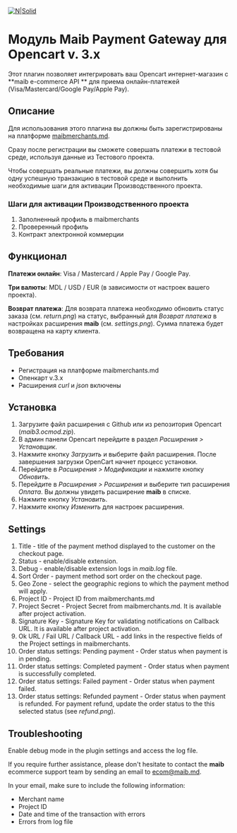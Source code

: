 [![N|Solid](https://www.maib.md/images/logo.svg)](https://www.maib.md)

# Модуль Maib Payment Gateway для Opencart v. 3.x
Этот плагин позволяет интегрировать ваш Opencart интернет-магазин с **maib e-commerce API ** для приема онлайн-платежей (Visa/Mastercard/Google Pay/Apple Pay).

## Описание
Для использования этого плагина вы должны быть зарегистрированы на платформе [maibmerchants.md](https://maibmerchants.md).

Сразу после регистрации вы сможете совершать платежи в тестовой среде, используя данные из Тестового проекта.

Чтобы совершать реальные платежи, вы должны совершить хотя бы одну успешную транзакцию в тестовой среде и выполнить необходимые шаги для активации Производственного проекта.

### Шаги для активации Производственного проекта
1. Заполненный профиль в maibmerchants
2. Проверенный профиль
3. Контракт электронной коммерции

## Функционал
**Платежи онлайн**: Visa / Mastercard / Apple Pay / Google Pay.

**Три валюты**: MDL / USD / EUR (в зависимости от настроек вашего проекта).

**Возврат платежа**: Для возврата платежа необходимо обновить статус заказа (см. _return.png_) на статус, выбранный для _Возврат платежа_ в настройках расширения **maib** (см. _settings.png_). Сумма платежа будет возвращена на карту клиента.

## Требования
- Регистрация на платформе maibmerchants.md
- Опенкарт v.3.x
- Расширения _curl_ и _json_ включены

## Установка
1. Загрузите файл расширения с Github или из репозитория Opencart (_maib3.ocmod.zip_).
2. В админ панели Opencart перейдите в раздел _Расширения > Установщик_.
3. Нажмите кнопку _Загрузить_ и выберите файл расширения. После завершения загрузки OpenCart начнет процесс установки.
4. Перейдите в _Расширения > Модификации_ и нажмите кнопку _Обновить_.
5. Перейдите в _Расширения > Расширения_ и выберите тип расширения _Оплата_. Вы должны увидеть расширение **maib** в списке.
6. Нажмите кнопку _Установить_.
7. Нажмите кнопку _Изменить_ для настроек расширения.

## Settings
1. Title - title of the payment method displayed to the customer on the checkout page.
2. Status - enable/disable extension.
3. Debug - enable/disable extension logs in _maib.log_ file.
4. Sort Order - payment method sort order on the checkout page.
5. Geo Zone - select the geographic regions to which the payment method will apply.
6. Project ID - Project ID from maibmerchants.md
7. Project Secret - Project Secret from maibmerchants.md. It is available after project activation.
8. Signature Key - Signature Key for validating notifications on Callback URL. It is available after project activation.
9. Ok URL / Fail URL / Callback URL - add links in the respective fields of the Project settings in maibmerchants.
10. Order status settings: Pending payment - Order status when payment is in pending.
11. Order status settings: Completed payment - Order status when payment is successfully completed.
12. Order status settings: Failed payment - Order status when payment failed.
13. Order status settings: Refunded payment - Order status when payment is refunded. For payment refund, update the order status to the this selected status (see _refund.png_).

## Troubleshooting
Enable debug mode in the plugin settings and access the log file.

If you require further assistance, please don't hesitate to contact the **maib** ecommerce support team by sending an email to ecom@maib.md. 

In your email, make sure to include the following information:
- Merchant name
- Project ID
- Date and time of the transaction with errors
- Errors from log file

